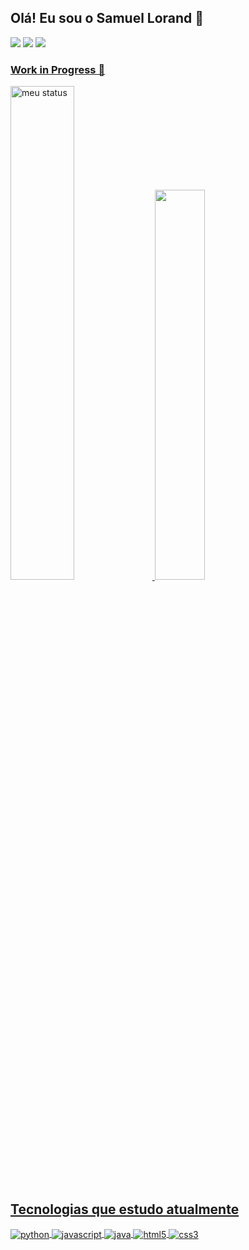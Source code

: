 ## Olá! Eu sou o Samuel Lorand 🤙

<div> 
  <a href="https://www.instagram.com/samuel.lorand/" target="_blank"><img src="https://img.shields.io/badge/Instagram-E4405F?style=for-the-badge&logo=instagram&logoColor=white" target="_blank"></a>
  <a href="https://www.linkedin.com/in/samuel-lorand/" target="_blank"><img src="https://img.shields.io/badge/-LinkedIn-%230077B5?style=for-the-badge&logo=linkedin&logoColor=white" target="_blank"></a>
  <a href="mailto:samuel.lorand@hotmail.com" target="_blank"><img src="https://img.shields.io/badge/Microsoft_Outlook-0078D4?style=for-the-badge&logo=microsoft-outlook&logoColor=white">
</div>

### Work in Progress 🚧

<div>
    <img alt="meu status" heigh="160px" width="45%" src="https://github-readme-stats.vercel.app/api?username=SamuelloranD&show_icons=true&theme=dark"/>
    <img width = "40%" src="https://github-readme-stats.vercel.app/api/top-langs/?username=SamuelloranD&show_icons=true&theme=dark&layout=compact" />  
</div>

## Tecnologias que estudo atualmente

<div>
    <img align="center" alt="python" src="https://img.shields.io/badge/Python-14354C?style=for-the-badge&logo=python&logoColor=white"/>
    <img align="center" alt="javascript" src="https://img.shields.io/badge/JavaScript-323330?style=for-the-badge&logo=javascript&logoColor=F7DF1E"/>
    <img align="center" alt="java" src="https://img.shields.io/badge/Java-ED8B00?style=for-the-badge&logo=openjdk&logoColor=white">
    <img align="center" alt="html5" src="https://img.shields.io/badge/HTML5-E34F26?style=for-the-badge&logo=html5&logoColor=white"/>
    <img align="center" alt="css3" src="https://img.shields.io/badge/CSS3-1572B6?style=for-the-badge&logo=css3&logoColor=white"/>
</div>
